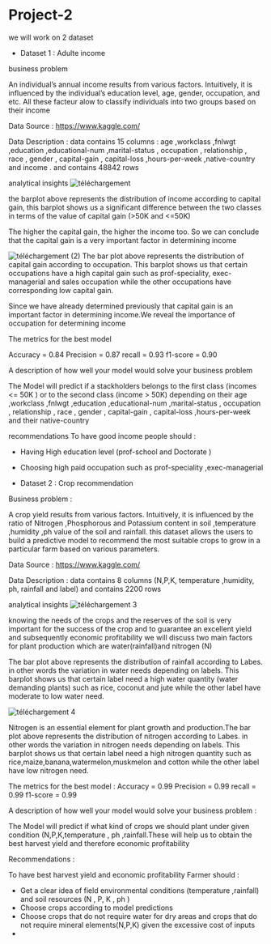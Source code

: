 # Project-2
we will work on 2 dataset 
* Dataset 1 : Adulte income

business problem
  
  An individual’s annual income results from various factors. Intuitively, it is influenced by the individual’s education level, age, gender, occupation, and etc.
  All these facteur alow to classify individuals into two groups based on their income 

  Data Source : https://www.kaggle.com/

  Data Description : data contains 15 columns : age ,workclass ,fnlwgt ,education ,educational-num ,marital-status , occupation , relationship , race , gender , capital-gain , capital-loss ,hours-per-week ,native-country and income . and contains 48842 rows 

   analytical insights
   ![téléchargement](https://github.com/ahmedaouadi91/project-2/assets/137283070/f3de71ea-272e-4e5a-a88d-e664103922e0)
   
   the barplot above represents the distribution of income according to capital gain, this barplot shows us a significant difference between the two classes in terms of the value of capital gain (>50K and <=50K)

The higher the capital gain, the higher the income too. So we can conclude that the capital gain is a very important factor in determining income

![téléchargement (2)](https://github.com/ahmedaouadi91/project-2/assets/137283070/f7530e7b-8469-43a6-945c-3dc22994573e) 
The bar plot above represents the distribution of capital gain according to occupation. This barplot shows us that certain occupations have a high capital gain such as prof-speciality, exec-managerial and sales occupation while the other occupations have corresponding low capital gain.

Since we have already determined previously that capital gain is an important factor in determining income.We reveal the importance of occupation for determining income

The metrics for the best model

Accuracy = 0.84
Precision = 0.87
recall = 0.93
f1-score = 0.90 

A description of how well your model would solve your business problem

The Model will predict if a stackholders belongs to the first class (incomes <= 50K ) or to the second class (income > 50K) depending on their age ,workclass ,fnlwgt ,education ,educational-num ,marital-status , occupation , relationship , race , gender , capital-gain , capital-loss ,hours-per-week and their native-country 

recommendations
To have good income people should :
* Having High education level (prof-school and Doctorate )
* Choosing high paid occupation such as prof-speciality ,exec-managerial
  

  
* Dataset 2 : Crop recommendation

Business problem :
  
A crop yield results from various factors. Intuitively, it is influenced by the ratio of Nitrogen ,Phosphorous and Potassium content in soil ,temperature ,humidity ,ph value of the soil and rainfall. this dataset allows the users to build a predictive model to recommend the most suitable crops to grow in a particular farm based on various parameters.

Data Source : https://www.kaggle.com/

Data Description : data contains 8 columns (N,P,K, temperature ,humidity, ph, rainfall and label)  and contains 2200 rows

analytical insights
![téléchargement 3](https://github.com/ahmedaouadi91/project-2/assets/137283070/adf49ace-cccb-47df-9ae8-a25eef1e4c6d)

knowing the needs of the crops and the reserves of the soil is very important for the success of the crop and to guarantee an excellent yield and subsequently economic profitability we will discuss two main factors for plant production which are water(rainfall)and nitrogen (N)

The bar plot above represents the distribution of rainfall according to Labes. in other words the variation in water needs depending on labels. This barplot shows us that certain label need a high water quantity (water demanding plants) such as rice, coconut and jute while the other label have moderate to low water need.

![téléchargement 4](https://github.com/ahmedaouadi91/project-2/assets/137283070/6e034405-3ab5-4e25-a133-1586b0478004)

Nitrogen is an essential element for plant growth and production.The bar plot above represents the distribution of nitrogen according to Labes. in other words the variation in nitrogen needs depending on labels. This barplot shows us that certain label need a high nitrogen quantity such as rice,maize,banana,watermelon,muskmelon and cotton while the other label have low nitrogen need.

The metrics for the best model :
Accuracy = 0.99
Precision = 0.99
recall = 0.99
f1-score = 0.99

A description of how well your model would solve your business problem :

The Model will predict if what kind of crops we should plant under given condition (N,P,K,temperature , ph ,rainfall.These will help us to obtain the best harvest yield and therefore economic profitability

Recommendations :

To have best harvest yield and economic profitability Farmer should :
* Get a clear idea of field environmental conditions (temperature ,rainfall) and soil resources (N , P, K , ph )
* Choose crops according to model predictions
* Choose crops that do not require water for dry areas and crops that do not require mineral elements(N,P,K) given the excessive cost of inputs
* 





